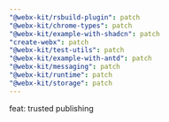 ```yaml
---
"@webx-kit/rsbuild-plugin": patch
"@webx-kit/chrome-types": patch
"@webx-kit/example-with-shadcn": patch
"create-webx": patch
"@webx-kit/test-utils": patch
"@webx-kit/example-with-antd": patch
"@webx-kit/messaging": patch
"@webx-kit/runtime": patch
"@webx-kit/storage": patch
---
```


feat: trusted publishing
